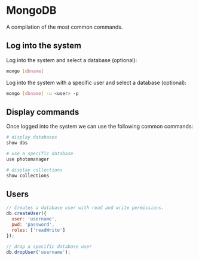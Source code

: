 # MongoDB

A compilation of the most common commands.

## Log into the system

Log into the system and select a database (optional):
```bash
mongo [dbname]
```

Log into the system with a specific user and select a database (optional):
```bash
mongo [dbname] -u <user> -p
```

## Display commands

Once logged into the system we can use the following common commands:

```bash
# display databases
show dbs

# use a specific database
use photomanager

# display collections
show collections
```

## Users

```JavaScript
// Creates a database user with read and write permissions.
db.createUser({
  user: 'username',
  pwd: 'password',
  roles: ['readWrite']
});

// drop a specific database user
db.dropUser('username');
```
